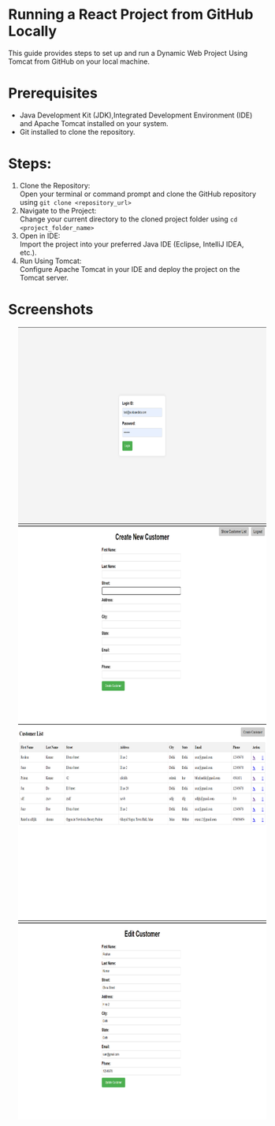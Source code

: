 # Running a React Project from GitHub Locally
This guide provides steps to set up and run a Dynamic Web Project Using Tomcat from GitHub on your local machine.

# Prerequisites
* Java Development Kit (JDK),Integrated Development Environment (IDE) and Apache Tomcat installed on your system.
* Git installed to clone the repository.

# Steps:
1. Clone the Repository:  
Open your terminal or command prompt and clone the GitHub repository using `git clone <repository_url>`  
2. Navigate to the Project:  
Change your current directory to the cloned project folder using `cd <project_folder_name>`  
3. Open in IDE:  
 Import the project into your preferred Java IDE (Eclipse, IntelliJ IDEA, etc.).  
4. Run Using Tomcat:  
Configure Apache Tomcat in your IDE and deploy the project on the Tomcat server.

# Screenshots
<p align="center">
  <img src="images/Login.png" height="400" hspace="20">
  <img src="images/CreateCustomer.png" height="400" hspace="20">
  <img src="images/CustomerList.png" height="400" hspace="20">
  <img src="images/EditCustomer.png" height="400" hspace="20">
</p>


